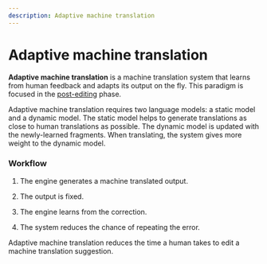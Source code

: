 ```yaml
---
description: Adaptive machine translation
---
```


# Adaptive machine translation

**Adaptive machine translation** is a machine translation system that learns from human feedback and adapts its output on the fly. This paradigm is focused in the [post-editing](post-editing.md) phase.

Adaptive machine translation requires two language models: a static model and a dynamic model. The static model helps to generate translations as close to human translations as possible. The dynamic model is updated with the newly-learned fragments.
When translating, the system gives more weight to the dynamic model.

### Workflow

1. The engine generates a machine translated output.

2. The output is fixed.

3. The engine learns from the correction.

4. The system reduces the chance of repeating the error.

Adaptive machine translation reduces the time a human takes to edit a machine translation suggestion.
